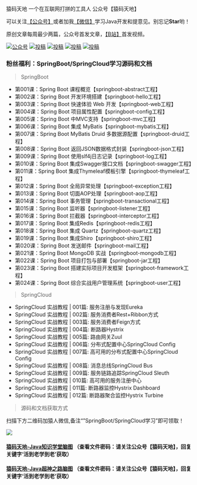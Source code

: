 猿码天地 一个在互联网打拼的工具人 公众号【猿码天地】

可以关注[【公众号】](https://gitee.com/zhangbw666/img-folder/raw/master/img-wechat/%E5%BE%AE%E4%BF%A1%E5%85%AC%E4%BC%97%E5%8F%B7.jpg)或者加我[【微信】](https://gitee.com/zhangbw666/img-folder/raw/master/img-wechat/%E4%B8%AA%E4%BA%BA%E5%BE%AE%E4%BF%A1.jpg)学习Java开发和提意见。别忘记**Star**哟！

原创文章每周最少两篇，公众号首发文章，[【B站】](https://space.bilibili.com/415554856/dynamic)首发视频。

<p align="left">
  <a href="#公众号"><img src="https://img.shields.io/badge/%E5%85%AC%E4%BC%97%E5%8F%B7-%E7%8C%BF%E7%A0%81%E5%A4%A9%E5%9C%B0-yellowgreen" alt="公众号"></a>
  <a href="https://space.bilibili.com/415554856/dynamic"><img src="https://img.shields.io/badge/bilibili-哔哩哔哩-critical" alt="投稿"></a>
  <a href="https://blog.csdn.net/zbw125?spm=1000.2115.3001.5113"><img src="https://img.shields.io/badge/csdn-CSDN-red.svg" alt="投稿"></a>
  <a href="https://www.toutiao.com/c/user/token/MS4wLjABAAAAQpWOhcjG9sGH_qbn3XYSKBgJ_cG9evJJrOMfXFF8cks/"><img src="https://img.shields.io/badge/toutiao-头条-9cf" alt="投稿"></a>
  <a href="https://www.zhihu.com/people/bo-wen-tian-xia-80"><img src="https://img.shields.io/badge/zhihu-知乎-informational" alt="投稿"></a>
</p>

### 粉丝福利：SpringBoot/SpringCloud学习源码和文档

>SpringBoot

* 第001课：Spring Boot 课程概览【springboot-abstract工程】
* 第002课：Spring Boot 开发环境搭建【springboot-hello工程】
* 第003课：Spring Boot 快速体验 Web 开发【springboot-web工程】
* 第004课：Spring Boot 项目属性配置【springboot-config工程】
* 第005课：Spring Boot 中MVC支持【springboot-mvc工程】
* 第006课：Spring Boot 集成 MyBatis【springboot-mybatis工程】
* 第007课：Spring Boot  MyBatis Druid 多数据源配置【springboot-druid工程】
* 第008课：Spring Boot 返回JSON数据格式封装【springboot-json工程】
* 第009课：Spring Boot 使用slf4j日志记录【springboot-log工程】
* 第010课：Spring Boot 集成Swagger接口文档【springboot-swagger工程】
* 第011课：Spring Boot 集成Thymeleaf模板引擎【springboot-thymeleaf工程】
* 第012课：Spring Boot 全局异常处理【springboot-exception工程】
* 第013课：Spring Boot 切面AOP处理【springboot-aop工程】
* 第014课：Spring Boot 事务管理【springboot-transactional工程】
* 第015课：Spring Boot 监听器【springboot-listener工程】
* 第016课：Spring Boot 拦截器【springboot-interceptor工程】
* 第017课：Spring Boot 集成Redis【springboot-redis工程】
* 第018课：Spring Boot 集成 Quartz【springboot-quartz工程】
* 第019课：Spring Boot 集成Shiro【springboot-shiro工程】
* 第020课：Spring Boot 发送邮件【springboot-mail工程】
* 第021课：Spring Boot MongoDB 实战【springboot-mongodb工程】
* 第022课：Spring Boot 项目打包与部署【springboot-jar工程】
* 第023课：Spring Boot 搭建实际项目开发框架【springboot-framework工程】
* 第024课：Spring Boot 综合实战用户管理系统【springboot-user工程】

>SpringCloud

- SpringCloud 实战教程 | 001篇: 服务注册与发现Eureka
- SpringCloud 实战教程 | 002篇: 服务消费者Rest+Ribbon方式
- SpringCloud 实战教程 | 003篇: 服务消费者Feign方式
- SpringCloud 实战教程 | 004篇: 断路器Hystrix
- SpringCloud 实战教程 | 005篇: 路由网关Zuul
- SpringCloud 实战教程 | 006篇: 分布式配置中心SpringCloud Config
- SpringCloud 实战教程 | 007篇: 高可用的分布式配置中心SpringCloud Config
- SpringCloud 实战教程 | 008篇: 消息总线SpringCloud Bus
- SpringCloud 实战教程 | 009篇: 服务链路追踪SpringCloud Sleuth
- SpringCloud 实战教程 | 010篇: 高可用的服务注册中心
- SpringCloud 实战教程 | 011篇: 断路器监控Hystrix Dashboard
- SpringCloud 实战教程 | 012篇: 断路器聚合监控Hystrix Turbine

>源码和文档获取方式

扫描下方二维码加猿人微信,备注“”SpringBoot/SpringCloud学习”即可领取！

![](https://gitee.com/zhangbw666/img-folder/raw/master/img-wechat/%E4%B8%AA%E4%BA%BA%E5%BE%AE%E4%BF%A1.jpg)

#### [猿码天地-Java知识学堂脑图](https://www.processon.com/view/link/6035ed1f079129248a64a6af) （查看文件密码：请关注公众号【猿码天地】，回复关键字‘活到老学到老’获取）
#### [猿码天地-Java超神之路脑图](https://www.processon.com/view/link/6035f068e0b34d124437e0e1) （查看文件密码：请关注公众号【猿码天地】，回复关键字‘活到老学到老’获取）